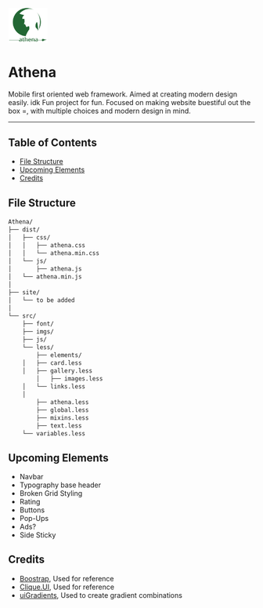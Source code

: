 
<img src="site/imgs/logo.svg" width="80"/>

# Athena
Mobile first oriented web framework. Aimed at creating modern design easily. idk
Fun project for fun. Focused on making website buestiful out the box =, with multiple choices and modern design in mind. 

---

## Table of Contents
* [File Structure](#file-structure)
* [Upcoming Elements](#upcoming-elements)
* [Credits](#credits)

## File Structure

```text
Athena/
├── dist/
│   ├── css/
│   │   ├── athena.css
│   │	└── athena.min.css
│   └── js/
│       ├── athena.js
│	└── athena.min.js
│
├── site/
│   └── to be added
│
└── src/
    ├── font/
    ├── imgs/
    ├── js/
    └── less/
        ├── elements/
	│   ├── card.less
	│   ├── gallery.less
        │   ├── images.less
 	│   └── links.less
	│
        ├── athena.less
        ├── global.less
        ├── mixins.less
        ├── text.less
 	└── variables.less
```

## Upcoming Elements
* Navbar
* Typography base header
* Broken Grid Styling
* Rating
* Buttons
* Pop-Ups
* Ads?
* Side Sticky

## Credits
* [Boostrap](https://github.com/twbs/bootstrap), Used for reference
* [Clique.UI](https://github.com/CliqueStudios/Clique.UI), Used for reference
* [uiGradients](https://uigradients.com/), Used to create gradient combinations

